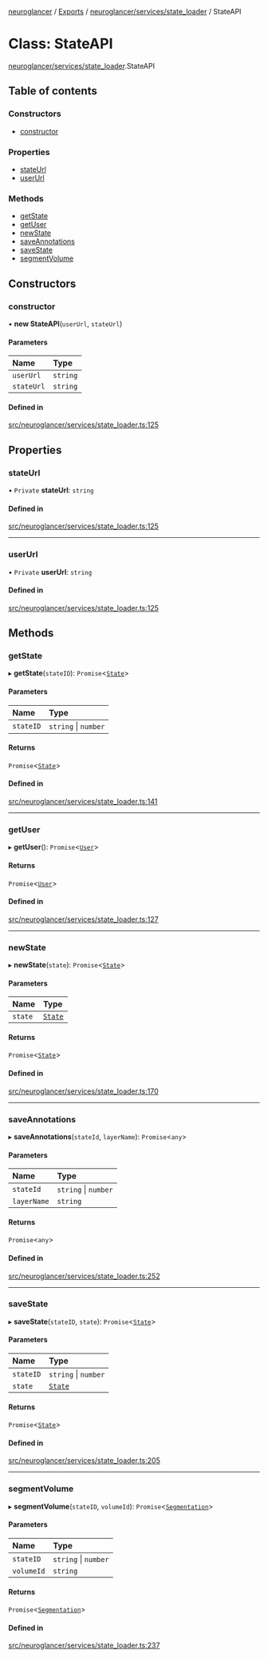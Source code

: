 [neuroglancer](../README.md) / [Exports](../modules.md) / [neuroglancer/services/state\_loader](../modules/neuroglancer_services_state_loader.md) / StateAPI

# Class: StateAPI

[neuroglancer/services/state_loader](../modules/neuroglancer_services_state_loader.md).StateAPI

## Table of contents

### Constructors

- [constructor](neuroglancer_services_state_loader.StateAPI.md#constructor)

### Properties

- [stateUrl](neuroglancer_services_state_loader.StateAPI.md#stateurl)
- [userUrl](neuroglancer_services_state_loader.StateAPI.md#userurl)

### Methods

- [getState](neuroglancer_services_state_loader.StateAPI.md#getstate)
- [getUser](neuroglancer_services_state_loader.StateAPI.md#getuser)
- [newState](neuroglancer_services_state_loader.StateAPI.md#newstate)
- [saveAnnotations](neuroglancer_services_state_loader.StateAPI.md#saveannotations)
- [saveState](neuroglancer_services_state_loader.StateAPI.md#savestate)
- [segmentVolume](neuroglancer_services_state_loader.StateAPI.md#segmentvolume)

## Constructors

### constructor

• **new StateAPI**(`userUrl`, `stateUrl`)

#### Parameters

| Name | Type |
| :------ | :------ |
| `userUrl` | `string` |
| `stateUrl` | `string` |

#### Defined in

[src/neuroglancer/services/state_loader.ts:125](https://github.com/ActiveBrainAtlas2/neuroglancer/blob/91617476/src/neuroglancer/services/state_loader.ts#L125)

## Properties

### stateUrl

• `Private` **stateUrl**: `string`

#### Defined in

[src/neuroglancer/services/state_loader.ts:125](https://github.com/ActiveBrainAtlas2/neuroglancer/blob/91617476/src/neuroglancer/services/state_loader.ts#L125)

___

### userUrl

• `Private` **userUrl**: `string`

#### Defined in

[src/neuroglancer/services/state_loader.ts:125](https://github.com/ActiveBrainAtlas2/neuroglancer/blob/91617476/src/neuroglancer/services/state_loader.ts#L125)

## Methods

### getState

▸ **getState**(`stateID`): `Promise`<[`State`](../interfaces/neuroglancer_services_state.State.md)\>

#### Parameters

| Name | Type |
| :------ | :------ |
| `stateID` | `string` \| `number` |

#### Returns

`Promise`<[`State`](../interfaces/neuroglancer_services_state.State.md)\>

#### Defined in

[src/neuroglancer/services/state_loader.ts:141](https://github.com/ActiveBrainAtlas2/neuroglancer/blob/91617476/src/neuroglancer/services/state_loader.ts#L141)

___

### getUser

▸ **getUser**(): `Promise`<[`User`](../interfaces/neuroglancer_services_user_loader.User.md)\>

#### Returns

`Promise`<[`User`](../interfaces/neuroglancer_services_user_loader.User.md)\>

#### Defined in

[src/neuroglancer/services/state_loader.ts:127](https://github.com/ActiveBrainAtlas2/neuroglancer/blob/91617476/src/neuroglancer/services/state_loader.ts#L127)

___

### newState

▸ **newState**(`state`): `Promise`<[`State`](../interfaces/neuroglancer_services_state.State.md)\>

#### Parameters

| Name | Type |
| :------ | :------ |
| `state` | [`State`](../interfaces/neuroglancer_services_state.State.md) |

#### Returns

`Promise`<[`State`](../interfaces/neuroglancer_services_state.State.md)\>

#### Defined in

[src/neuroglancer/services/state_loader.ts:170](https://github.com/ActiveBrainAtlas2/neuroglancer/blob/91617476/src/neuroglancer/services/state_loader.ts#L170)

___

### saveAnnotations

▸ **saveAnnotations**(`stateId`, `layerName`): `Promise`<`any`\>

#### Parameters

| Name | Type |
| :------ | :------ |
| `stateId` | `string` \| `number` |
| `layerName` | `string` |

#### Returns

`Promise`<`any`\>

#### Defined in

[src/neuroglancer/services/state_loader.ts:252](https://github.com/ActiveBrainAtlas2/neuroglancer/blob/91617476/src/neuroglancer/services/state_loader.ts#L252)

___

### saveState

▸ **saveState**(`stateID`, `state`): `Promise`<[`State`](../interfaces/neuroglancer_services_state.State.md)\>

#### Parameters

| Name | Type |
| :------ | :------ |
| `stateID` | `string` \| `number` |
| `state` | [`State`](../interfaces/neuroglancer_services_state.State.md) |

#### Returns

`Promise`<[`State`](../interfaces/neuroglancer_services_state.State.md)\>

#### Defined in

[src/neuroglancer/services/state_loader.ts:205](https://github.com/ActiveBrainAtlas2/neuroglancer/blob/91617476/src/neuroglancer/services/state_loader.ts#L205)

___

### segmentVolume

▸ **segmentVolume**(`stateID`, `volumeId`): `Promise`<[`Segmentation`](../interfaces/neuroglancer_services_state.Segmentation.md)\>

#### Parameters

| Name | Type |
| :------ | :------ |
| `stateID` | `string` \| `number` |
| `volumeId` | `string` |

#### Returns

`Promise`<[`Segmentation`](../interfaces/neuroglancer_services_state.Segmentation.md)\>

#### Defined in

[src/neuroglancer/services/state_loader.ts:237](https://github.com/ActiveBrainAtlas2/neuroglancer/blob/91617476/src/neuroglancer/services/state_loader.ts#L237)
